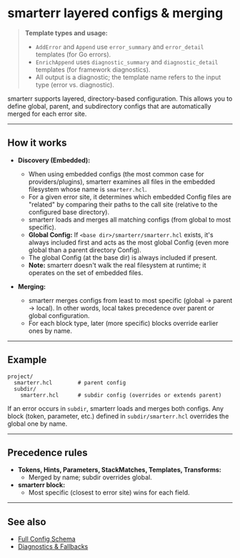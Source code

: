# smarterr layered configs & merging

> **Template types and usage:**
>
> - `AddError` and `Append` use `error_summary` and `error_detail` templates (for Go errors).
> - `EnrichAppend` uses `diagnostic_summary` and `diagnostic_detail` templates (for framework diagnostics).
> - All output is a diagnostic; the template name refers to the input type (error vs. diagnostic).

smarterr supports layered, directory-based configuration. This allows you to define global, parent, and subdirectory configs that are automatically merged for each error site.

---

## How it works

- **Discovery (Embedded):**
  - When using embedded configs (the most common case for providers/plugins), smarterr examines all files in the embedded filesystem whose name is `smarterr.hcl`.
  - For a given error site, it determines which embedded Config files are "related" by comparing their paths to the call site (relative to the configured base directory).
  - smarterr loads and merges all matching configs (from global to most specific).
  - **Global Config:** If `<base dir>/smarterr/smarterr.hcl` exists, it's always included first and acts as the most global Config (even more global than a parent directory Config).
  - The global Config (at the base dir) is always included if present.
  - **Note:** smarterr doesn't walk the real filesystem at runtime; it operates on the set of embedded files.

- **Merging:**
  - smarterr merges configs from least to most specific (global → parent → local). In other words, local takes precedence over parent or global configuration.
  - For each block type, later (more specific) blocks override earlier ones by name.

---

## Example

```text
project/
  smarterr.hcl        # parent config
  subdir/
    smarterr.hcl      # subdir config (overrides or extends parent)
```

If an error occurs in `subdir`, smarterr loads and merges both configs. Any block (token, parameter, etc.) defined in `subdir/smarterr.hcl` overrides the global one by name.

---

## Precedence rules

- **Tokens, Hints, Parameters, StackMatches, Templates, Transforms:**
  - Merged by name; subdir overrides global.
- **smarterr block:**
  - Most specific (closest to error site) wins for each field.

---

## See also

- [Full Config Schema](schema.md)
- [Diagnostics & Fallbacks](diagnostics.md)
